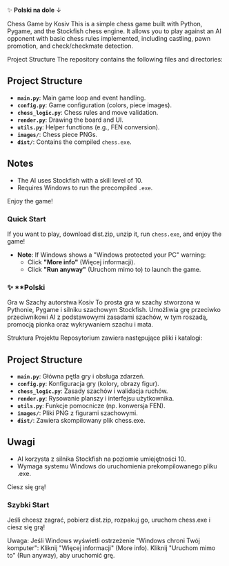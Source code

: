✨ **Polski na dole** ↓

Chess Game by Kosiv
This is a simple chess game built with Python, Pygame, and the Stockfish chess engine. It allows you to play against an AI opponent with basic chess rules implemented, including castling, pawn promotion, and check/checkmate detection.

Project Structure
The repository contains the following files and directories:

## Project Structure
- **`main.py`**: Main game loop and event handling.
- **`config.py`**: Game configuration (colors, piece images).
- **`chess_logic.py`**: Chess rules and move validation.
- **`render.py`**: Drawing the board and UI.
- **`utils.py`**: Helper functions (e.g., FEN conversion).
- **`images/`**: Chess piece PNGs.
- **`dist/`**: Contains the compiled `chess.exe`.

## Notes
- The AI uses Stockfish with a skill level of 10.
- Requires Windows to run the precompiled `.exe`.

Enjoy the game!

### Quick Start
If you want to play, download dist.zip, unzip it, run `chess.exe`, and enjoy the game!
   - **Note**: If Windows shows a "Windows protected your PC" warning:
     - Click **"More info"** (Więcej informacji).
     - Click **"Run anyway"** (Uruchom mimo to) to launch the game.


### ✨ **Polski

Gra w Szachy autorstwa Kosiv
To prosta gra w szachy stworzona w Pythonie, Pygame i silniku szachowym Stockfish. Umożliwia grę przeciwko przeciwnikowi AI z podstawowymi zasadami szachów, w tym roszadą, promocją pionka oraz wykrywaniem szachu i mata.

Struktura Projektu
Reposytorium zawiera następujące pliki i katalogi:

## Project Structure

- **`main.py`**: Główna pętla gry i obsługa zdarzeń.
- **`config.py`**: Konfiguracja gry (kolory, obrazy figur).
- **`chess_logic.py`**: Zasady szachów i walidacja ruchów.
- **`render.py`**: Rysowanie planszy i interfejsu użytkownika.
- **`utils.py`**: Funkcje pomocnicze (np. konwersja FEN).
- **`images/`**: Pliki PNG z figurami szachowymi.
- **`dist/`**: Zawiera skompilowany plik chess.exe.

## Uwagi
 - AI korzysta z silnika Stockfish na poziomie umiejętności 10.
 - Wymaga systemu Windows do uruchomienia prekompilowanego pliku .exe.

Ciesz się grą!

### Szybki Start
Jeśli chcesz zagrać, pobierz dist.zip, rozpakuj go, uruchom chess.exe i ciesz się grą!

Uwaga: Jeśli Windows wyświetli ostrzeżenie "Windows chroni Twój komputer":
Kliknij "Więcej informacji" (More info).
Kliknij "Uruchom mimo to" (Run anyway), aby uruchomić grę.
